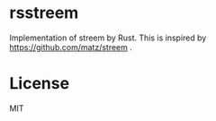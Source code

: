 # rsstreem

Implementation of streem by Rust.
This is inspired by https://github.com/matz/streem .

# License
MIT
